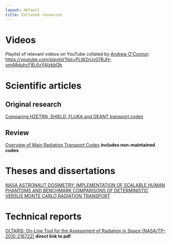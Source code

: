 ```yaml
---
layout: default
title: Collated resources
---
```



# Videos
Playlist of relevant videos on YouTube collated by [Andrew O'Connor](https://github.com/aoconnor-ufl): <https://youtube.com/playlist?list=PLW2rUv07RJH-omA8duhcF8L6xYAIzkbOb>

# Scientific articles
## Original research
[Comparing HZETRN, SHIELD, FLUKA and GEANT transport codes](https://doi.org/10.1016/j.lssr.2017.04.001)
## Review
[Overview of Main Radiation Transport Codes](https://doi.org/10.5194/gi-9-407-2020) **includes non-maintained codes**

# Theses and dissertations
[NASA ASTRONAUT DOSIMETRY: IMPLEMENTATION OF SCALABLE HUMAN PHANTOMS AND BENCHMARK COMPARISONS OF DETERMINISTIC VERSUS MONTE CARLO RADIATION TRANSPORT](https://ufdc.ufl.edu/UFE0044848/00001)

# Technical reports
[OLTARIS: On-Line Tool for the 
Assessment of Radiation in Space (NASA/TP–2010-216722)](https://ntrs.nasa.gov/api/citations/20100027428/downloads/20100027428.pdf) **direct link to pdf**
